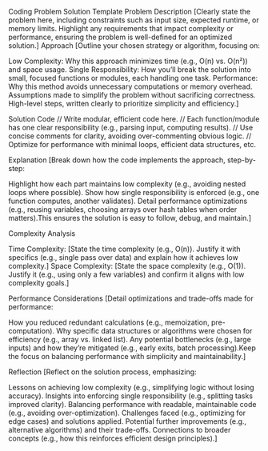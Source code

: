 Coding Problem Solution Template
Problem Description
[Clearly state the problem here, including constraints such as input size, expected runtime, or memory limits. Highlight any requirements that impact complexity or performance, ensuring the problem is well-defined for an optimized solution.]
Approach
[Outline your chosen strategy or algorithm, focusing on:

Low Complexity: Why this approach minimizes time (e.g., O(n) vs. O(n²)) and space usage.
Single Responsibility: How you’ll break the solution into small, focused functions or modules, each handling one task.
Performance: Why this method avoids unnecessary computations or memory overhead.
Assumptions made to simplify the problem without sacrificing correctness.
High-level steps, written clearly to prioritize simplicity and efficiency.]

Solution Code
// Write modular, efficient code here.
// Each function/module has one clear responsibility (e.g., parsing input, computing results).
// Use concise comments for clarity, avoiding over-commenting obvious logic.
// Optimize for performance with minimal loops, efficient data structures, etc.

Explanation
[Break down how the code implements the approach, step-by-step:

Highlight how each part maintains low complexity (e.g., avoiding nested loops where possible).
Show how single responsibility is enforced (e.g., one function computes, another validates).
Detail performance optimizations (e.g., reusing variables, choosing arrays over hash tables when order matters).This ensures the solution is easy to follow, debug, and maintain.]

Complexity Analysis

Time Complexity: [State the time complexity (e.g., O(n)). Justify it with specifics (e.g., single pass over data) and explain how it achieves low complexity.]
Space Complexity: [State the space complexity (e.g., O(1)). Justify it (e.g., using only a few variables) and confirm it aligns with low complexity goals.]

Performance Considerations
[Detail optimizations and trade-offs made for performance:

How you reduced redundant calculations (e.g., memoization, pre-computation).
Why specific data structures or algorithms were chosen for efficiency (e.g., array vs. linked list).
Any potential bottlenecks (e.g., large inputs) and how they’re mitigated (e.g., early exits, batch processing).Keep the focus on balancing performance with simplicity and maintainability.]

Reflection
[Reflect on the solution process, emphasizing:

Lessons on achieving low complexity (e.g., simplifying logic without losing accuracy).
Insights into enforcing single responsibility (e.g., splitting tasks improved clarity).
Balancing performance with readable, maintainable code (e.g., avoiding over-optimization).
Challenges faced (e.g., optimizing for edge cases) and solutions applied.
Potential further improvements (e.g., alternative algorithms) and their trade-offs.
Connections to broader concepts (e.g., how this reinforces efficient design principles).]

